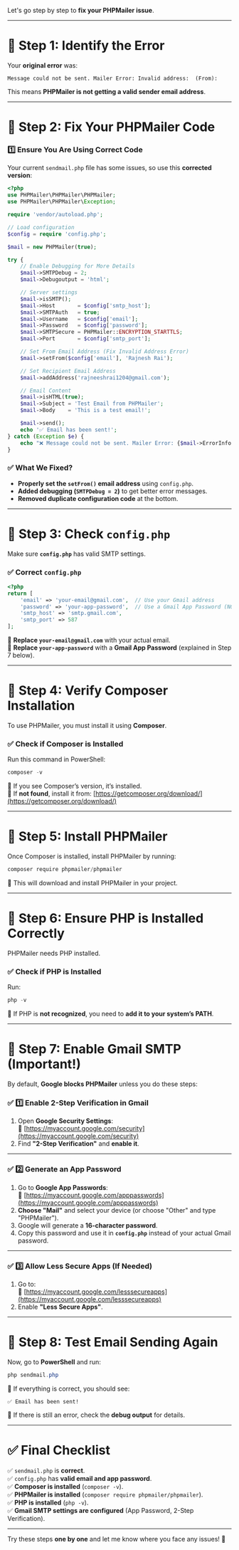 Let's go step by step to **fix your PHPMailer issue**.

---

# **🔹 Step 1: Identify the Error**
Your **original error** was:
```
Message could not be sent. Mailer Error: Invalid address:  (From):
```
This means **PHPMailer is not getting a valid sender email address**.

---

# **🔹 Step 2: Fix Your PHPMailer Code**
### **1️⃣ Ensure You Are Using Correct Code**
Your current `sendmail.php` file has some issues, so use this **corrected version**:

```php
<?php 
use PHPMailer\PHPMailer\PHPMailer;
use PHPMailer\PHPMailer\Exception;

require 'vendor/autoload.php';

// Load configuration
$config = require 'config.php';

$mail = new PHPMailer(true);

try {
    // Enable Debugging for More Details
    $mail->SMTPDebug = 2;  
    $mail->Debugoutput = 'html';

    // Server settings
    $mail->isSMTP();
    $mail->Host       = $config['smtp_host'];  
    $mail->SMTPAuth   = true;
    $mail->Username   = $config['email'];    
    $mail->Password   = $config['password'];  
    $mail->SMTPSecure = PHPMailer::ENCRYPTION_STARTTLS;
    $mail->Port       = $config['smtp_port'];

    // Set From Email Address (Fix Invalid Address Error)
    $mail->setFrom($config['email'], 'Rajnesh Rai');

    // Set Recipient Email Address
    $mail->addAddress('rajneeshrai1204@gmail.com'); 

    // Email Content
    $mail->isHTML(true);
    $mail->Subject = 'Test Email from PHPMailer';
    $mail->Body    = 'This is a test email!';

    $mail->send();
    echo '✅ Email has been sent!';
} catch (Exception $e) {
    echo "❌ Message could not be sent. Mailer Error: {$mail->ErrorInfo}";
}
```

### ✅ **What We Fixed?**
- **Properly set the `setFrom()` email address** using `config.php`.
- **Added debugging (`SMTPDebug = 2`)** to get better error messages.
- **Removed duplicate configuration code** at the bottom.

---

# **🔹 Step 3: Check `config.php`**
Make sure **`config.php`** has valid SMTP settings.

### ✅ **Correct `config.php`**
```php
<?php
return [
    'email' => 'your-email@gmail.com',  // Use your Gmail address
    'password' => 'your-app-password',  // Use a Gmail App Password (NOT your Gmail password)
    'smtp_host' => 'smtp.gmail.com',
    'smtp_port' => 587
];
```
🔹 **Replace `your-email@gmail.com`** with your actual email.  
🔹 **Replace `your-app-password`** with a **Gmail App Password** (explained in Step 7 below).  

---

# **🔹 Step 4: Verify Composer Installation**
To use PHPMailer, you must install it using **Composer**.

### ✅ **Check if Composer is Installed**
Run this command in PowerShell:
```powershell
composer -v
```
🔹 If you see Composer’s version, it’s installed.  
🔹 If **not found**, install it from: [https://getcomposer.org/download/](https://getcomposer.org/download/)

---

# **🔹 Step 5: Install PHPMailer**
Once Composer is installed, install PHPMailer by running:
```powershell
composer require phpmailer/phpmailer
```
🔹 This will download and install PHPMailer in your project.

---

# **🔹 Step 6: Ensure PHP is Installed Correctly**
PHPMailer needs PHP installed.

### ✅ **Check if PHP is Installed**
Run:
```powershell
php -v
```
🔹 If PHP is **not recognized**, you need to **add it to your system’s PATH**.

---

# **🔹 Step 7: Enable Gmail SMTP (Important!)**
By default, **Google blocks PHPMailer** unless you do these steps:

### ✅ **1️⃣ Enable 2-Step Verification in Gmail**
1. Open **Google Security Settings**:  
   🔗 [https://myaccount.google.com/security](https://myaccount.google.com/security)
2. Find **"2-Step Verification"** and **enable it**.

---

### ✅ **2️⃣ Generate an App Password**
1. Go to **Google App Passwords**:  
   🔗 [https://myaccount.google.com/apppasswords](https://myaccount.google.com/apppasswords)
2. **Choose "Mail"** and select your device (or choose "Other" and type "PHPMailer").
3. Google will generate a **16-character password**.
4. Copy this password and use it in **`config.php`** instead of your actual Gmail password.

---

### ✅ **3️⃣ Allow Less Secure Apps (If Needed)**
1. Go to:  
   🔗 [https://myaccount.google.com/lesssecureapps](https://myaccount.google.com/lesssecureapps)
2. Enable **"Less Secure Apps"**.

---

# **🔹 Step 8: Test Email Sending Again**
Now, go to **PowerShell** and run:
```powershell
php sendmail.php
```
🔹 If everything is correct, you should see:
```
✅ Email has been sent!
```
🔹 If there is still an error, check the **debug output** for details.

---

# **✅ Final Checklist**
✅ `sendmail.php` is **correct**.  
✅ `config.php` has **valid email and app password**.  
✅ **Composer is installed** (`composer -v`).  
✅ **PHPMailer is installed** (`composer require phpmailer/phpmailer`).  
✅ **PHP is installed** (`php -v`).  
✅ **Gmail SMTP settings are configured** (App Password, 2-Step Verification).

---

Try these steps **one by one** and let me know where you face any issues! 🚀
